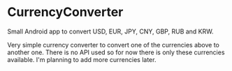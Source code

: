 # CurrencyConverter
Small Android app to convert USD, EUR, JPY, CNY, GBP, RUB and KRW.

Very simple currency converter to convert one of the currencies above to another one.
There is no API used so for now there is only these currencies available.
I'm planning to add more currencies later.
